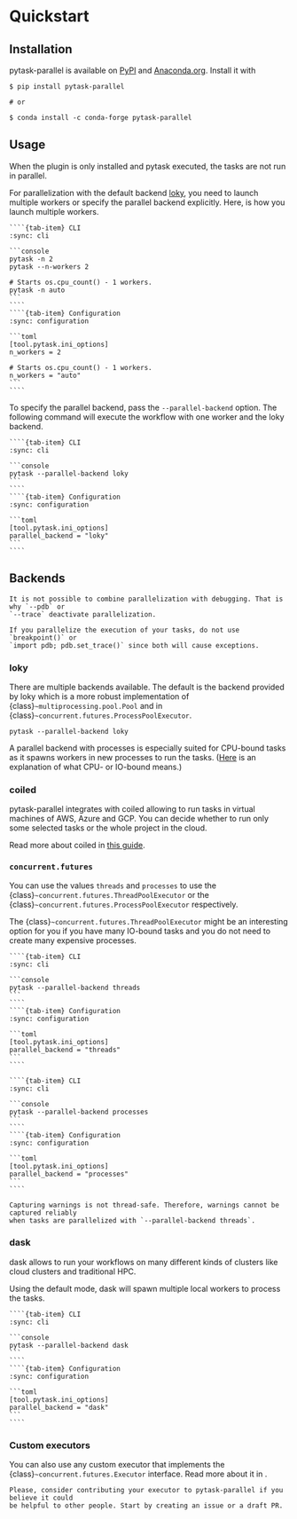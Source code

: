 # Quickstart

## Installation

pytask-parallel is available on [PyPI](https://pypi.org/project/pytask-parallel) and
[Anaconda.org](https://anaconda.org/conda-forge/pytask-parallel). Install it with

```console
$ pip install pytask-parallel

# or

$ conda install -c conda-forge pytask-parallel
```

## Usage

When the plugin is only installed and pytask executed, the tasks are not run in
parallel.

For parallelization with the default backend [loky](https://loky.readthedocs.io/), you
need to launch multiple workers or specify the parallel backend explicitly. Here, is how
you launch multiple workers.

`````{tab-set}
````{tab-item} CLI
:sync: cli

```console
pytask -n 2
pytask --n-workers 2

# Starts os.cpu_count() - 1 workers.
pytask -n auto
```
````
````{tab-item} Configuration
:sync: configuration

```toml
[tool.pytask.ini_options]
n_workers = 2

# Starts os.cpu_count() - 1 workers.
n_workers = "auto"
```
````
`````

To specify the parallel backend, pass the `--parallel-backend` option. The following
command will execute the workflow with one worker and the loky backend.

`````{tab-set}
````{tab-item} CLI
:sync: cli

```console
pytask --parallel-backend loky
```
````
````{tab-item} Configuration
:sync: configuration

```toml
[tool.pytask.ini_options]
parallel_backend = "loky"
```
````
`````

## Backends

```{important}
It is not possible to combine parallelization with debugging. That is why `--pdb` or
`--trace` deactivate parallelization.

If you parallelize the execution of your tasks, do not use `breakpoint()` or
`import pdb; pdb.set_trace()` since both will cause exceptions.
```

### loky

There are multiple backends available. The default is the backend provided by loky which
is a more robust implementation of {class}`~multiprocessing.pool.Pool` and in
{class}`~concurrent.futures.ProcessPoolExecutor`.

```console
pytask --parallel-backend loky
```

A parallel backend with processes is especially suited for CPU-bound tasks as it spawns
workers in new processes to run the tasks.
([Here](https://stackoverflow.com/a/868577/7523785) is an explanation of what CPU- or
IO-bound means.)

### coiled

pytask-parallel integrates with coiled allowing to run tasks in virtual machines of AWS,
Azure and GCP. You can decide whether to run only some selected tasks or the whole
project in the cloud.

Read more about coiled in [this guide](coiled.md).

### `concurrent.futures`

You can use the values `threads` and `processes` to use the
{class}`~concurrent.futures.ThreadPoolExecutor` or the
{class}`~concurrent.futures.ProcessPoolExecutor` respectively.

The {class}`~concurrent.futures.ThreadPoolExecutor` might be an interesting option for
you if you have many IO-bound tasks and you do not need to create many expensive
processes.

`````{tab-set}
````{tab-item} CLI
:sync: cli

```console
pytask --parallel-backend threads
```
````
````{tab-item} Configuration
:sync: configuration

```toml
[tool.pytask.ini_options]
parallel_backend = "threads"
```
````
`````

`````{tab-set}
````{tab-item} CLI
:sync: cli

```console
pytask --parallel-backend processes
```
````
````{tab-item} Configuration
:sync: configuration

```toml
[tool.pytask.ini_options]
parallel_backend = "processes"
```
````
`````

```{important}
Capturing warnings is not thread-safe. Therefore, warnings cannot be captured reliably
when tasks are parallelized with `--parallel-backend threads`.
```

### dask

dask allows to run your workflows on many different kinds of clusters like cloud
clusters and traditional HPC.

Using the default mode, dask will spawn multiple local workers to process the tasks.

`````{tab-set}
````{tab-item} CLI
:sync: cli

```console
pytask --parallel-backend dask
```
````
````{tab-item} Configuration
:sync: configuration

```toml
[tool.pytask.ini_options]
parallel_backend = "dask"
```
````
`````

### Custom executors

You can also use any custom executor that implements the
{class}`~concurrent.futures.Executor` interface. Read more about it in
[](custom_executors.md).

```{important}
Please, consider contributing your executor to pytask-parallel if you believe it could
be helpful to other people. Start by creating an issue or a draft PR.
```
